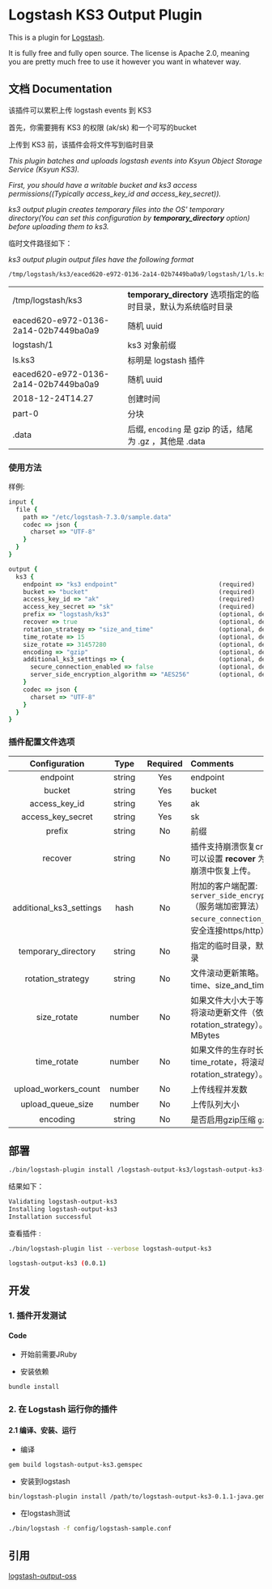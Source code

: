 # Logstash KS3 Output Plugin

This is a plugin for [Logstash](https://github.com/elastic/logstash).

It is fully free and fully open source. The license is Apache 2.0, meaning you are pretty much free to use it however you want in whatever way.

## 文档 Documentation

该插件可以累积上传 logstash events 到 KS3

首先，你需要拥有 KS3 的权限 (ak/sk) 和一个可写的bucket

上传到 KS3 前，该插件会将文件写到临时目录

_This plugin batches and uploads logstash events into Ksyun Object Storage Service (Ksyun KS3)._

_First, you should have a writable bucket and ks3 access permissions((Typically access_key_id and access_key_secret))._

_ks3 output plugin creates temporary files into the OS' temporary directory(You can set this configuration by **temporary_directory** option) before uploading them to ks3._


临时文件路径如下：

_ks3 output plugin output files have the following format_

```bash
/tmp/logstash/ks3/eaced620-e972-0136-2a14-02b7449ba0a9/logstash/1/ls.ks3.e27ff60b-98eb-42f8-87bb-09cdb56102c2.2021-08-03T20.16.part-0.data
```

|||
|---|---|
|/tmp/logstash/ks3| **temporary_directory** 选项指定的临时目录，默认为系统临时目录 |
|eaced620-e972-0136-2a14-02b7449ba0a9 | 随机 uuid |
|logstash/1|ks3 对象前缀|
|ls.ks3|标明是 logstash 插件|
|eaced620-e972-0136-2a14-02b7449ba0a9 | 随机 uuid |
|2018-12-24T14.27 | 创建时间 |
|part-0|分块|
|.data|后缀, `encoding` 是 gzip 的话，结尾为 .gz ，其他是 .data|

### 使用方法
样例:
```ruby
input {
  file {
    path => "/etc/logstash-7.3.0/sample.data"
    codec => json {
      charset => "UTF-8"
    }
  }
}

output {
  ks3 {
    endpoint => "ks3 endpoint"                            (required)
    bucket => "bucket"                                    (required)
    access_key_id => "ak"                                 (required)
    access_key_secret => "sk"                             (required)
    prefix => "logstash/ks3"                              (optional, default = "")
    recover => true                                       (optional, default = true)
    rotation_strategy => "size_and_time"                  (optional, default = "size_and_time")
    time_rotate => 15                                     (optional, default = 15) - Minutes
    size_rotate => 31457280                               (optional, default = 31457280) - Bytes
    encoding => "gzip"                                    (optional, default = "none")
    additional_ks3_settings => {                          (optional, default = 1024)
      secure_connection_enabled => false                  (optional, default = false)
      server_side_encryption_algorithm => "AES256"        (optional, default = "none")
    }
    codec => json {
      charset => "UTF-8"
    }
  }
}
```

### 插件配置文件选项

|Configuration|Type|Required|Comments|
|:---:|:---:|:---:|:---|
|endpoint|string|Yes|endpoint|
|bucket|string|Yes|bucket|
|access_key_id|string|Yes|ak|
|access_key_secret|string|Yes|sk|
|prefix|string|No|前缀|
|recover|string|No|插件支持崩溃恢复crash recovery, 可以设置 **recover** 为true，来从异常崩溃中恢复上传。|
|additional_ks3_settings|hash|No|附加的客户端配置: `server_side_encryption_algorithm`（服务端加密算法）, `secure_connection_enabled` （是否安全连接https/http）|
|temporary_directory|string|No|指定的临时目录，默认为系统临时目录|
|rotation_strategy|string|No|文件滚动更新策略。可选值：size、time、size_and_time（默认）|
|size_rotate|number|No|如果文件大小大于等于size_rotate，将滚动更新文件（依赖rotation_strategy）。默认为30 MBytes|
|time_rotate|number|No|如果文件的生存时长大于等于time_rotate，将滚动更新文件（依赖rotation_strategy）。默认为15分钟|
|upload_workers_count|number|No|上传线程并发数|
|upload_queue_size|number|No|上传队列大小|
|encoding|string|No|是否启用gzip压缩 `gzip` and `none`|

## 部署

```bash
./bin/logstash-plugin install /logstash-output-ks3/logstash-output-ks3-0.0.1-java.gem
```
结果如下：

```bash
Validating logstash-output-ks3
Installing logstash-output-ks3
Installation successful
```

查看插件 :
```bash
./bin/logstash-plugin list --verbose logstash-output-ks3

logstash-output-ks3 (0.0.1)
```

## 开发

### 1. 插件开发测试

#### Code
- 开始前需要JRuby

- 安装依赖
```sh
bundle install
```

### 2. 在 Logstash 运行你的插件

#### 2.1 编译、安装、运行

- 编译

```sh
gem build logstash-output-ks3.gemspec
```

- 安装到logstash

```sh
bin/logstash-plugin install /path/to/logstash-output-ks3-0.1.1-java.gem
```

- 在logstash测试

```bash
./bin/logstash -f config/logstash-sample.conf
```

## 引用
[logstash-output-oss](https://github.com/aliyun/logstash-output-oss)
